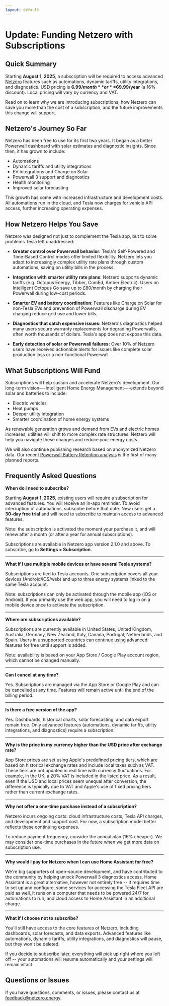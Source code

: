 ```yaml
---
layout: default
---
```


# Update: Funding Netzero with Subscriptions

## Quick Summary

Starting **August 1, 2025**, a subscription will be required to access advanced
[Netzero](https://www.netzero.energy) features such as automations, dynamic tariffs, utility
integrations, and diagnostics. USD pricing is **$6.99/month** or **$69.99/year** (a 16% discount).
Local pricing will vary by currency and VAT.

Read on to learn why we are introducing subscriptions, how Netzero can save you more than the cost
of a subscription, and the future improvements this change will support.


## Netzero's Journey So Far

Netzero has been free to use for its first two years. It began as a
better Powerwall dashboard with solar estimates and diagnostic insights. Since then, it has grown
to include:

- Automations
- Dynamic tariffs and utility integrations
- EV integrations and Charge on Solar
- Powerwall 3 support and diagnostics
- Health monitoring
- Improved solar forecasting

This growth has come with increased infrastructure and development costs. All automations run in
the cloud, and Tesla now charges for vehicle API access, further increasing operating expenses.


## How Netzero Helps You Save

Netzero was designed not just to complement the Tesla app, but to solve problems Tesla left
unaddressed:

- **Greater control over Powerwall behavior:**
  Tesla's Self-Powered and Time-Based Control modes offer limited flexibility. Netzero lets you
  adapt to increasingly complex utility rate plans through custom automations, saving on utility
  bills in the process.

- **Integration with smarter utility rate plans:**
  Netzero supports dynamic tariffs (e.g. Octopus Energy, Tibber, ComEd, Amber Electric). Users on
  Intelligent Octopus Go save up to £80/month by charging their Powerwall during low-cost periods.

- **Smarter EV and battery coordination:**
  Features like Charge on Solar for non-Tesla EVs and prevention of Powerwall discharge during EV
  charging reduce grid use and lower bills.

- **Diagnostics that catch expensive issues:**
  Netzero's diagnostics helped many users secure warranty replacements for degrading
  Powerwalls, often worth thousands of dollars. Tesla's app does not expose this data.

- **Early detection of solar or Powerwall failures:**
  Over 10% of Netzero users have received actionable alerts for issues like complete solar
  production loss or a non-functional Powerwall.


## What Subscriptions Will Fund

Subscriptions will help sustain and accelerate Netzero's development. Our long-term
vision—-Intelligent Home Energy Management—-extends beyond solar and batteries to include:

- Electric vehicles
- Heat pumps
- Deeper utility integration
- Smarter coordination of home energy systems

As renewable generation grows and demand from EVs and electric homes increases, utilities will
shift to more complex rate structures. Netzero will help you navigate these changes and reduce your
energy costs.

We will also continue publishing research based on anonymized Netzero data. Our recent
[Powerwall Battery Retention analysis](https://www.netzero.energy/content/2025-02/powerwall-analysis)
is the first of many planned reports.


## Frequently Asked Questions

**When do I need to subscribe?**

Starting **August 1, 2025**, existing users will require a subscription for advanced features. You
will receive an in-app reminder. To avoid interruption of automations, subscribe before that date.
New users get a **30-day free trial** and will need to subscribe to maintain access to advanced
features.

Note: the subscription is activated the moment your purchase it, and will renew after a month (or
after a year for annual subscriptions).

Subscriptions are available in Netzero app version 2.1.0 and above. To subscribe, go to
**Settings > Subscription**.

---

**What if I use multiple mobile devices or have several Tesla systems?**

Subscriptions are tied to Tesla accounts. One subscription covers all your devices (Android/iOS/web)
and up to three energy systems linked to the same Tesla account.

Note: subscriptions can only be activated through the mobile app (iOS or Android). If you primarily
use the web app, you will need to log in on a mobile device once to activate the subscription.

---

**Where are subscriptions available?**

Subscriptions are currently available in United States, United Kingdom, Australia, Germany,
New Zealand, Italy, Canada, Portugal, Netherlands, and Spain. Users in unsupported countries can
continue using advanced features for free until support is added.

Note: availability is based on your App Store / Google Play account region, which cannot be
changed manually.

---

**Can I cancel at any time?**

Yes. Subscriptions are managed via the App Store or Google Play and can be cancelled at any time.
Features will remain active until the end of the billing period.

---

**Is there a free version of the app?**

Yes. Dashboards, historical charts, solar forecasting, and data export remain free. Only advanced
features (automations, dynamic tariffs, utility integrations, and diagnostics) require a
subscription.

---

**Why is the price in my currency higher than the USD price after exchange rate?**

App Store prices are set using Apple's predefined pricing tiers, which are based on historical
exchange rates and include local taxes such as VAT. These tiers are not updated in real time
with currency fluctuations. For example, in the UK, a 20% VAT is included in the listed price.
As a result, even if the USD and local prices seem unequal after conversion, the difference is
typically due to VAT and Apple's use of fixed pricing tiers rather than current exchange rates.

---

**Why not offer a one-time purchase instead of a subscription?**

Netzero incurs ongoing costs: cloud infrastructure costs, Tesla API charges, and development and
support cost. For now, a subscription model better reflects these continuing expenses.

To reduce payment frequency, consider the annual plan (16% cheaper). We may consider one-time
purchases in the future when we get more data on subscription use.

---

**Why would I pay for Netzero when I can use Home Assistant for free?**

We're big supporters of open-source development, and have contributed to the community by helping
unlock Powerwall 3 diagnostics access. Home Assistant is a great alternative, however not entirely
free -- it requires time to set up and configure, some services for accessing the Tesla Fleet API
are paid as well, it runs on a computer that needs to be powered 24/7 for automations to run, and
cloud access to Home Assistant in an additional charge.

---

**What if I choose not to subscribe?**

You'll still have access to the core features of Netzero, including dashboards, solar forecasts,
and data exports. Advanced features like automations, dynamic tariffs, utility integrations, and
diagnostics will pause, but they won't be deleted.

If you decide to subscribe later, everything will pick up right where you left off -- your
automations will resume automatically and your settings will remain intact.


## Questions or Issues

If you have questions, comments, or issues, please contact us at [feedback@netzero.energy](mailto:feedback@netzero.energy).
